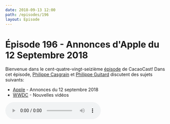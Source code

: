 ```yaml
---
date: 2018-09-13 12:00
path: /episodes/196
layout: Episode
---
```

# Épisode 196 - Annonces d'Apple du 12 Septembre 2018
<p>Bienvenue dans le cent-quatre-vingt-seizième <a href="https://cacaocast.com/media/cacaocast_196.mp3" title="CacaoCast Episode 196">épisode</a> de CacaoCast! Dans cet épisode, <a href="http://www.twitter.com/philippec" title="Philippe Casgrain sur Twitter">Philippe Casgrain</a> et <a href="http://www.twitter.com/philippeguitard" title="Philippe Guitard sur Twitter">Philippe Guitard</a> discutent des sujets suivants:</p>
<ul><li><a href="https://www.apple.com/apple-events/september-2018/" title="Apple">Apple</a> - Annonces du 12 septembre 2018</li>
<li><a href="https://developer.apple.com/videos/" title="WWDC">WWDC</a> - Nouvelles vidéos</li>
</ul>
<p><audio controls><source src="https://cacaocast.com/media/cacaocast_196.mp3" type="audio/mpeg"><source src="https://cacaocast.com/media/cacaocast_196.mp3" type="audio/mp4">Votre navigateur ne supporte pas l'élément audio / Your browser does not support the audio element.</audio></p>
